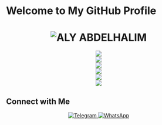 # Welcome to My GitHub Profile

<div align="center">
  <h1>
    <img src="https://readme-typing-svg.herokuapp.com?font=Fira+Code&weight=900&size=50&duration=3000&pause=1000&color=FF5733&center=true&vCenter=true&width=800&height=80&lines=✨✨✨✨✨✨✨✨ALY+ABDELHALIM✨✨✨✨✨✨✨✨" alt="ALY ABDELHALIM">
  </h1>
</div>

<div align="center">
  <p>
    <img src="https://readme-typing-svg.herokuapp.com?font=Fira+Code&size=30&duration=3000&pause=1000&color=FF5733&center=true&vCenter=true&width=1000&height=80&lines=I+am+a+computer+engineering+student.">
    <br>
    <img src="https://readme-typing-svg.herokuapp.com?font=Fira+Code&size=30&duration=3000&pause=1000&color=009688&center=true&vCenter=true&width=1000&height=80&lines=I+also+have+experience+in+C%2B%2B%2C+C%23%2C+and+Object-Oriented+Design+and+Analysis.">
    <br>
    <img src="https://readme-typing-svg.herokuapp.com?font=Fira+Code&size=30&duration=3000&pause=1000&color=FFC300&center=true&vCenter=true&width=1000&height=80&lines=I+have+experience+in+data+structures+and+object-oriented+programming.">
    <br>
    <img src="https://readme-typing-svg.herokuapp.com?font=Fira+Code&size=30&duration=3000&pause=1000&color=DAF7A6&center=true&vCenter=true&width=1000&height=80&lines=I+am+also+learning+full+stack+development.">
    <br>
    <img src="https://readme-typing-svg.herokuapp.com?font=Fira+Code&size=30&duration=3000&pause=1000&color=C70039&center=true&vCenter=true&width=1000&height=80&lines=I+have+experience+in+HTML%2C+CSS%2C+JS%2C+and+ReactJS.">
    <br>
    <img src="https://readme-typing-svg.herokuapp.com?font=Fira+Code&size=30&duration=3000&pause=1000&color=581845&center=true&vCenter=true&width=1000&height=80&lines=I+am+studying+WordPress.">
  </p>
</div>

## Connect with Me

<div align="center">
  <a href="https://t.me/alyabdelhalim" target="_blank">
    <img src="https://img.shields.io/badge/Telegram-2CA5E0?style=for-the-badge&logo=telegram&logoColor=white" alt="Telegram">
  </a>
  <a href="https://wa.me/905527797598?text=Hello,%20I%20need%20your%20help%20in..." target="_blank">
    <img src="https://img.shields.io/badge/WhatsApp-25D366?style=for-the-badge&logo=whatsapp&logoColor=white" alt="WhatsApp">
  </a>
</div>

